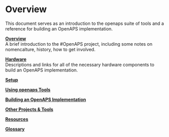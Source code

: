 # Overview

This document serves as an introduction to the openaps suite of tools and a reference for building an OpenAPS implementation.

**[Overview](../Overview/overview.md)**<br>
A brief introduction to the #OpenAPS project, including some notes on nomencalture, history, how to get involved. 

**[Hardware](../Hardware/hardware.md)**<br>
Descriptions and links for all of the necessary hardware components to build an OpenAPS implementation.

**[Setup](../Setup/setup.md)**<br>

**[Using openaps Tools](Using-openaps-Tools/using.md)**<br>

**[Building an OpenAPS Implementation](Building-a-system/building.md)**<br>

**[Other Projects & Tools](Other-projects/other-projects.md)**<br>

**[Resources](Resources/resources.md)**<br>

**[Glossary](Glossary/glossary.md)**<br>
